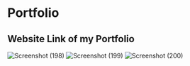 # Portfolio
<h2>Website Link of my Portfolio</h2>

![Screenshot (198)](https://user-images.githubusercontent.com/78889572/132629677-0da0abea-6d44-4dbe-9443-da11792f8b17.png)
![Screenshot (199)](https://user-images.githubusercontent.com/78889572/132629721-f378ed98-f5b8-4564-9fcd-554fc05509f4.png)
![Screenshot (200)](https://user-images.githubusercontent.com/78889572/132629760-9d30331a-e60a-44c0-81cc-1d5be124b518.png)

